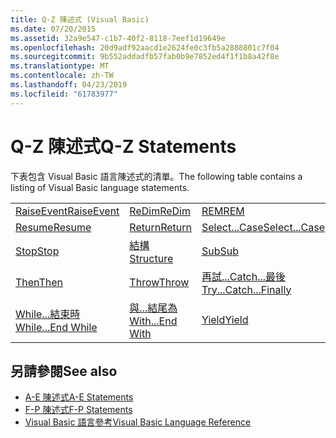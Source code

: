 ```yaml
---
title: Q-Z 陳述式 (Visual Basic)
ms.date: 07/20/2015
ms.assetid: 32a9e547-c1b7-40f2-8118-7eef1d19649e
ms.openlocfilehash: 20d9adf92aacd1e2624fe0c3fb5a2888801c7f04
ms.sourcegitcommit: 9b552addadfb57fab0b9e7852ed4f1f1b8a42f8e
ms.translationtype: MT
ms.contentlocale: zh-TW
ms.lasthandoff: 04/23/2019
ms.locfileid: "61783977"
---
```

# <a name="q-z-statements"></a><span data-ttu-id="661ce-102">Q-Z 陳述式</span><span class="sxs-lookup"><span data-stu-id="661ce-102">Q-Z Statements</span></span>
<span data-ttu-id="661ce-103">下表包含 Visual Basic 語言陳述式的清單。</span><span class="sxs-lookup"><span data-stu-id="661ce-103">The following table contains a listing of Visual Basic language statements.</span></span>  
  
|||||  
|---|---|---|---|  
|[<span data-ttu-id="661ce-104">RaiseEvent</span><span class="sxs-lookup"><span data-stu-id="661ce-104">RaiseEvent</span></span>](../../../visual-basic/language-reference/statements/raiseevent-statement.md)|[<span data-ttu-id="661ce-105">ReDim</span><span class="sxs-lookup"><span data-stu-id="661ce-105">ReDim</span></span>](../../../visual-basic/language-reference/statements/redim-statement.md)|[<span data-ttu-id="661ce-106">REM</span><span class="sxs-lookup"><span data-stu-id="661ce-106">REM</span></span>](../../../visual-basic/language-reference/statements/rem-statement.md)|[<span data-ttu-id="661ce-107">RemoveHandler</span><span class="sxs-lookup"><span data-stu-id="661ce-107">RemoveHandler</span></span>](../../../visual-basic/language-reference/statements/removehandler-statement.md)|  
|[<span data-ttu-id="661ce-108">Resume</span><span class="sxs-lookup"><span data-stu-id="661ce-108">Resume</span></span>](../../../visual-basic/language-reference/statements/resume-statement.md)|[<span data-ttu-id="661ce-109">Return</span><span class="sxs-lookup"><span data-stu-id="661ce-109">Return</span></span>](../../../visual-basic/language-reference/statements/return-statement.md)|[<span data-ttu-id="661ce-110">Select...Case</span><span class="sxs-lookup"><span data-stu-id="661ce-110">Select...Case</span></span>](../../../visual-basic/language-reference/statements/select-case-statement.md)|[<span data-ttu-id="661ce-111">Set</span><span class="sxs-lookup"><span data-stu-id="661ce-111">Set</span></span>](../../../visual-basic/language-reference/statements/set-statement.md)|  
|[<span data-ttu-id="661ce-112">Stop</span><span class="sxs-lookup"><span data-stu-id="661ce-112">Stop</span></span>](../../../visual-basic/language-reference/statements/stop-statement.md)|[<span data-ttu-id="661ce-113">結構</span><span class="sxs-lookup"><span data-stu-id="661ce-113">Structure</span></span>](../../../visual-basic/language-reference/statements/structure-statement.md)|[<span data-ttu-id="661ce-114">Sub</span><span class="sxs-lookup"><span data-stu-id="661ce-114">Sub</span></span>](../../../visual-basic/language-reference/statements/sub-statement.md)|[<span data-ttu-id="661ce-115">SyncLock</span><span class="sxs-lookup"><span data-stu-id="661ce-115">SyncLock</span></span>](../../../visual-basic/language-reference/statements/synclock-statement.md)|  
|[<span data-ttu-id="661ce-116">Then</span><span class="sxs-lookup"><span data-stu-id="661ce-116">Then</span></span>](../../../visual-basic/language-reference/statements/then-statement.md)|[<span data-ttu-id="661ce-117">Throw</span><span class="sxs-lookup"><span data-stu-id="661ce-117">Throw</span></span>](../../../visual-basic/language-reference/statements/throw-statement.md)|[<span data-ttu-id="661ce-118">再試...Catch...最後</span><span class="sxs-lookup"><span data-stu-id="661ce-118">Try...Catch...Finally</span></span>](../../../visual-basic/language-reference/statements/try-catch-finally-statement.md)|[<span data-ttu-id="661ce-119">Using</span><span class="sxs-lookup"><span data-stu-id="661ce-119">Using</span></span>](../../../visual-basic/language-reference/statements/using-statement.md)|  
|[<span data-ttu-id="661ce-120">While...結束時</span><span class="sxs-lookup"><span data-stu-id="661ce-120">While...End While</span></span>](../../../visual-basic/language-reference/statements/while-end-while-statement.md)|[<span data-ttu-id="661ce-121">與...結尾為</span><span class="sxs-lookup"><span data-stu-id="661ce-121">With...End With</span></span>](../../../visual-basic/language-reference/statements/with-end-with-statement.md)|[<span data-ttu-id="661ce-122">Yield</span><span class="sxs-lookup"><span data-stu-id="661ce-122">Yield</span></span>](../../../visual-basic/language-reference/statements/yield-statement.md)||  
  
## <a name="see-also"></a><span data-ttu-id="661ce-123">另請參閱</span><span class="sxs-lookup"><span data-stu-id="661ce-123">See also</span></span>

- [<span data-ttu-id="661ce-124">A-E 陳述式</span><span class="sxs-lookup"><span data-stu-id="661ce-124">A-E Statements</span></span>](../../../visual-basic/language-reference/statements/a-e-statements.md)
- [<span data-ttu-id="661ce-125">F-P 陳述式</span><span class="sxs-lookup"><span data-stu-id="661ce-125">F-P Statements</span></span>](../../../visual-basic/language-reference/statements/f-p-statements.md)
- [<span data-ttu-id="661ce-126">Visual Basic 語言參考</span><span class="sxs-lookup"><span data-stu-id="661ce-126">Visual Basic Language Reference</span></span>](../../../visual-basic/language-reference/index.md)
